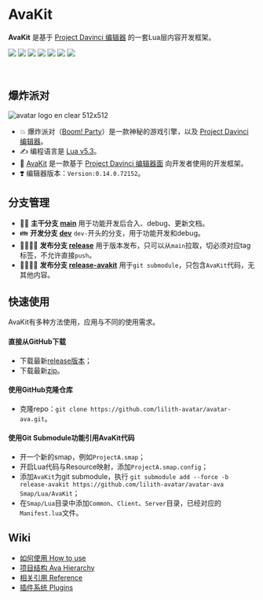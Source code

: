 # AvaKit
**AvaKit** 是基于 [Project Davinci 编辑器](https://www.projectdavinci.com) 的一套Lua层内容开发框架。

[![](https://img.shields.io/badge/-DaVinci-MediumPurple)](http://api.projectdavinci.com/)
[![](https://img.shields.io/badge/project-Ava-ff69b4)](https://github.com/lilith-avatar/avatar-ava/projects/1)
[![](https://img.shields.io/badge/-wiki-DeepSkyBlue)](https://github.com/lilith-avatar/avatar-ava/wiki)
[![](https://img.shields.io/badge/-api%20plugin-9cf)](https://github.com/lilith-avatar/davinci-api-wrap)
[![](https://img.shields.io/github/v/release/lilith-avatar/avatar-ava)](https://github.com/lilith-avatar/avatar-ava/releases)
[![](https://img.shields.io/badge/smap-eg-LightCoral)](https://github.com/lilith-avatar/avatar-ava/raw/example/Smap/avatar-ava.smap)
[![](https://img.shields.io/badge/smap-download-success)](https://github.com/lilith-avatar/avatar-ava/raw/release/Smap/avatar-ava.smap)

<br>

## 爆炸派对
![avatar logo en clear 512x512](https://user-images.githubusercontent.com/4829591/120153673-94239000-c221-11eb-9d00-25f5daf7f26f.png)

* 💥 爆炸派对（[Boom! Party](https://play.google.com/store/apps/details?id=com.boomparty.avatar)）是一款神秘的游戏引擎，以及 [Project Davinci 编辑器](https://www.projectdavinci.com)。
* ✍️ 编程语言是 [Lua v5.3](https://www.lua.org/manual/5.3/)。
* 🦊 [AvaKit](https://github.com/lilith-avatar/avatar-ava/releases) 是一款基于 [Project Davinci 编辑器面](https://www.projectdavinci.com) 向开发者使用的开发框架。
* ❣️ 编辑器版本：`Version:0.14.0.72152`。

## 分支管理
* 👩‍⚕️ **主干分支 [main](https://github.com/lilith-avatar/avatar-ava)** 用于功能开发后合入、debug、更新文档。
* 👪 **开发分支 [dev](https://github.com/lilith-avatar/avatar-ava/tree/dev)** `dev-`开头的分支，用于功能开发和debug。
* 👨‍👩‍👧‍👦 **发布分支 [release](https://github.com/lilith-avatar/avatar-ava/tree/release)** 用于版本发布，只可以从`main`拉取，切必须对应tag标签，不允许直接`push`。
* 👨‍👩‍👧‍👧 **发布分支 [release-avakit](https://github.com/lilith-avatar/avatar-ava/tree/release-avakit)** 用于`git submodule`，只包含`AvaKit`代码，无其他内容。

## 快速使用

AvaKit有多种方法使用，应用与不同的使用需求。

#### 直接从GitHub下载

* 下载最新[release版本](https://github.com/lilith-avatar/avatar-ava/releases)；
* 下载最新[zip](https://github.com/lilith-avatar/avatar-ava/archive/refs/heads/release.zip)。
 
#### 使用GitHub克隆仓库

* 克隆repo：`git clone https://github.com/lilith-avatar/avatar-ava.git`。

#### 使用Git Submodule功能引用AvaKit代码

* 开一个新的smap，例如`ProjectA.smap`；
* 开启Lua代码与Resource映射，添加`ProjectA.smap.config`；
* 添加`AvaKit`为git submodule，执行 `git submodule add --force -b release-avakit https://github.com/lilith-avatar/avatar-ava Smap/Lua/AvaKit`；
* 在`Smap/Lua`目录中添加`Common`、`Client`、`Server`目录，已经对应的`Manifest.lua`文件。

## Wiki
* [如何使用 How to use](https://github.com/lilith-avatar/avatar-ava/wiki/Get-Started)
* [项目结构 Ava Hierarchy](https://github.com/lilith-avatar/avatar-ava/wiki/Hierarchy)
* [相关引用 Reference](https://github.com/lilith-avatar/avatar-ava/wiki/Reference)
* [插件系统 Plugins](https://github.com/lilith-avatar/avatar-ava/wiki/Plugins)


